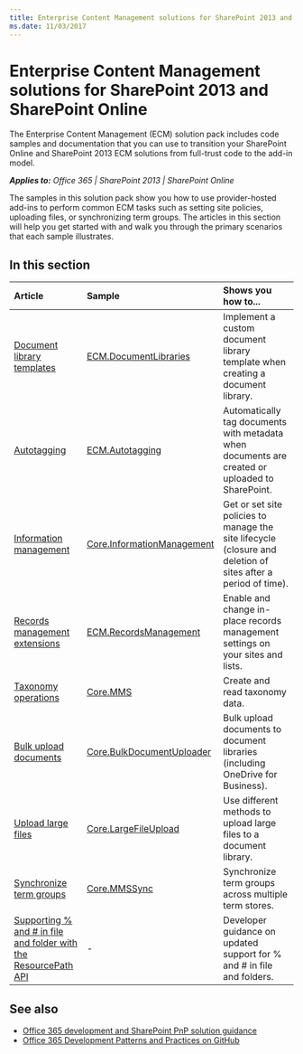 ```yaml
---
title: Enterprise Content Management solutions for SharePoint 2013 and SharePoint Online
ms.date: 11/03/2017
---
```

# Enterprise Content Management solutions for SharePoint 2013 and SharePoint Online

The Enterprise Content Management (ECM) solution pack includes code samples and documentation that you can use to transition your SharePoint Online and SharePoint 2013 ECM solutions from full-trust code to the add-in model. 
    
_**Applies to:** Office 365 | SharePoint 2013 | SharePoint Online_

The samples in this solution pack show you how to use provider-hosted add-ins to perform common ECM tasks such as setting site policies, uploading files, or synchronizing term groups. The articles in this section will help you get started with and walk you through the primary scenarios that each sample illustrates. 

## In this section

|**Article**|**Sample**|**Shows you how to...**|
|:-----|:-----|:-----|
|[Document library templates](Document-library-templates-sample-app-for-SharePoint.md)|[ECM.DocumentLibraries](https://github.com/SharePoint/PnP/tree/master/Samples/ECM.DocumentLibraries)|Implement a custom document library template when creating a document library.  |
|[Autotagging](Autotagging-sample-app-for-SharePoint.md)|[ECM.Autotagging](https://github.com/SharePoint/PnP/tree/master/Samples/ECM.AutoTagging)|Automatically tag documents with metadata when documents are created or uploaded to SharePoint. |
|[Information management](Information-management-sample-app-for-SharePoint.md) | [Core.InformationManagement](https://github.com/SharePoint/PnP/tree/master/Samples/Core.InformationManagement) |Get or set site policies to manage the site lifecycle (closure and deletion of sites after a period of time). |
|[Records management extensions](Records-management-extensions-sample-app-for-SharePoint.md)|[ECM.RecordsManagement](https://github.com/SharePoint/PnP/tree/master/Samples/ECM.RecordsManagement) |Enable and change in-place records management settings on your sites and lists. |
|[Taxonomy operations](Taxonomy-operations-sample-app-for-SharePoint.md)| [Core.MMS](https://github.com/SharePoint/PnP/tree/master/Samples/Core.MMS) |Create and read taxonomy data. |
|[Bulk upload documents](Bulk-upload-documents-sample-app-for-SharePoint.md)| [Core.BulkDocumentUploader](https://github.com/SharePoint/PnP/tree/master/Samples/Core.BulkDocumentUploader) |Bulk upload documents to document libraries (including OneDrive for Business). |
|[Upload large files](Upload-large-files-sample-app-for-SharePoint.md)| [Core.LargeFileUpload](https://github.com/SharePoint/PnP/tree/master/Samples/Core.LargeFileUpload) |Use different methods to upload large files to a document library. |
|[Synchronize term groups](Synchronize-term-groups-sample-app-for-SharePoint.md)|[Core.MMSSync](https://github.com/SharePoint/PnP/tree/master/Samples/Core.MMSSync) | Synchronize term groups across multiple term stores.|
|[Supporting % and # in file and folder with the ResourcePath API](supporting-and-in-file-and-folder-with-the-resourcepath-api.md)| - | Developer guidance on updated support for % and # in file and folders.|

## See also

- [Office 365 development and SharePoint PnP solution guidance](office-365-development-patterns-and-practices-solution-guidance.md)  
- [Office 365 Development Patterns and Practices on GitHub](https://github.com/SharePoint/PnP)
